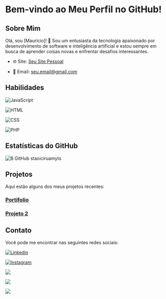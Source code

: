 # Bem-vindo ao Meu Perfil no GitHub!

  

## Sobre Mim

  

Olá, sou [Mauricio]! 👋 Sou um entusiasta da tecnologia apaixonado por desenvolvimento de software e inteligência artificial e estou sempre em busca de aprender coisas novas e enfrentar desafios interessantes.

  

- 🌐 Site: [Seu Site Pessoal](https://mktechnologyweb.github.io/meuportifolio/)

- 📧 Email: [seu.email@gmail.com](mktechnologyweb@gmail.com)

  

## Habilidades

  
  

![JavaScript](https://img.shields.io/badge/JavaScript-Intermediate-yellow)

![HTML](https://img.shields.io/badge/HTML-Advanced-blue)

![CSS](https://img.shields.io/badge/CSS-Intermediate-orange)

![PHP](https://img.shields.io/badge/PHP-Intermediate-orange)

  

## Estatísticas do GitHub

  

![B GitHub staoiciruamyts](https://github-readme-stats.vercel.app/api?username=mktechnologyweb&show_icons=true&theme=dracula)

  

## Projetos

  

Aqui estão alguns dos meus projetos recentes:

  

### [Portifolio](https://mktechnologyweb.github.io/meuportifolio/)
### [Projeto 2](https://github.com/mktechnologyweb/oficinavideo)

  



## Contato

  

Você pode me encontrar nas seguintes redes sociais:

  
[![Linkedin](https://img.shields.io/badge/LinkedIn-0077B5?style=for-the-badge&logo=linkedin&logoColor=white)](https://www.linkedin.com/in/mauricio-francesco-626a04279/)

[![Instagram](https://img.shields.io/badge/Instagram-E4405F?style=for-the-badge&logo=instagram&logoColor=white)](https://www.instagram.com/bymauriciodev/)

 [![](https://img.shields.io/badge/Facebook-1877F2?style=for-the-badge&logo=facebook&logoColor=white)](https://www.facebook.com/profile.php?id=100087680485797)



  [![](https://img.shields.io/badge/YouTube-FF0000?style=for-the-badge&logo=youtube&logoColor=white)](https://www.youtube.com/channel/UC2bNxKuS-tciTvL2E8wF_aA)

[![](https://img.shields.io/badge/GitHub-100000?style=for-the-badge&logo=github&logoColor=white)](https://github.com/mktechnologyweb)
